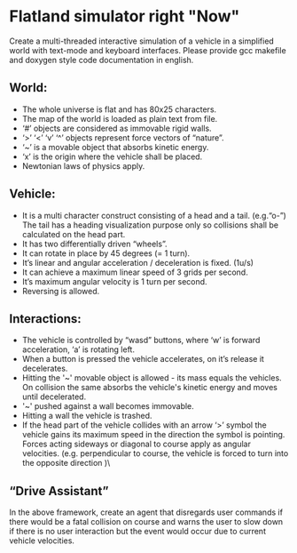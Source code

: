 # Flatland simulator right "Now"

Create a multi-threaded interactive simulation of a vehicle in a simplified world
with text-mode and keyboard interfaces. Please provide gcc makefile and doxygen style
code documentation in english.
## World:
- The whole universe is flat and has 80x25 characters.
- The map of the world is loaded as plain text from file.
- ‘#’ objects are considered as immovable rigid walls.
- ‘>’ ‘<’ ‘v’ ‘^’ objects represent force vectors of “nature”.
- ‘~’ is a movable object that absorbs kinetic energy.
- ‘x’ is the origin where the vehicle shall be placed.
- Newtonian laws of physics apply.
## Vehicle:
- It is a multi character construct consisting of a head and a tail. (e.g.“o-”) The tail has a heading visualization purpose only so collisions shall be calculated on the head part.
- It has two differentially driven “wheels”.
- It can rotate in place by 45 degrees (= 1 turn).
- It’s linear and angular acceleration / deceleration is fixed. (1u/s)
- It can achieve a maximum linear speed of 3 grids per second.
- It’s maximum angular velocity is 1 turn per second.
- Reversing is allowed.
## Interactions:
- The vehicle is controlled by “wasd” buttons, where ‘w’ is forward
acceleration, ‘a’ is rotating left.
- When a button is pressed the vehicle accelerates, on it’s release it
decelerates.
- Hitting the '~' movable object is allowed - its mass equals the
vehicles. On collision the same absorbs the vehicle's kinetic energy and
moves until decelerated.
- '~' pushed against a wall becomes immovable.
- Hitting a wall the vehicle is trashed.
- If the head part of the vehicle collides with an arrow ‘>’ symbol the
vehicle gains its maximum speed in the direction the symbol is pointing.
Forces acting sideways or diagonal to course apply as angular
velocities. (e.g. perpendicular to course, the vehicle is forced to turn
into the opposite direction )\
## “Drive Assistant”
In the above framework, create an agent that disregards user commands if there would
be a fatal collision on course and warns the user to slow down if there is no user
interaction but the event would occur due to current vehicle velocities.
